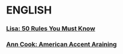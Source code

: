 # ENGLISH
### [Lisa: 50 Rules You Must Know](./Speaking_English/50_Rules.md)
### [Ann Cook: American Accent Araining](./Speaking_English/AAT.md)

